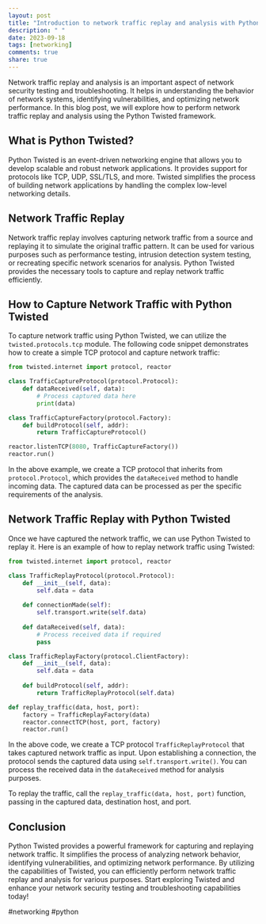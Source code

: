 ```yaml
---
layout: post
title: "Introduction to network traffic replay and analysis with Python Twisted"
description: " "
date: 2023-09-18
tags: [networking]
comments: true
share: true
---
```


Network traffic replay and analysis is an important aspect of network security testing and troubleshooting. It helps in understanding the behavior of network systems, identifying vulnerabilities, and optimizing network performance. In this blog post, we will explore how to perform network traffic replay and analysis using the Python Twisted framework.

## What is Python Twisted?

Python Twisted is an event-driven networking engine that allows you to develop scalable and robust network applications. It provides support for protocols like TCP, UDP, SSL/TLS, and more. Twisted simplifies the process of building network applications by handling the complex low-level networking details.

## Network Traffic Replay

Network traffic replay involves capturing network traffic from a source and replaying it to simulate the original traffic pattern. It can be used for various purposes such as performance testing, intrusion detection system testing, or recreating specific network scenarios for analysis. Python Twisted provides the necessary tools to capture and replay network traffic efficiently.

## How to Capture Network Traffic with Python Twisted

To capture network traffic using Python Twisted, we can utilize the `twisted.protocols.tcp` module. The following code snippet demonstrates how to create a simple TCP protocol and capture network traffic:

```python
from twisted.internet import protocol, reactor

class TrafficCaptureProtocol(protocol.Protocol):
    def dataReceived(self, data):
        # Process captured data here
        print(data)

class TrafficCaptureFactory(protocol.Factory):
    def buildProtocol(self, addr):
        return TrafficCaptureProtocol()

reactor.listenTCP(8080, TrafficCaptureFactory())
reactor.run()
```

In the above example, we create a TCP protocol that inherits from `protocol.Protocol`, which provides the `dataReceived` method to handle incoming data. The captured data can be processed as per the specific requirements of the analysis.

## Network Traffic Replay with Python Twisted

Once we have captured the network traffic, we can use Python Twisted to replay it. Here is an example of how to replay network traffic using Twisted:

```python
from twisted.internet import protocol, reactor

class TrafficReplayProtocol(protocol.Protocol):
    def __init__(self, data):
        self.data = data
    
    def connectionMade(self):
        self.transport.write(self.data)
    
    def dataReceived(self, data):
        # Process received data if required
        pass

class TrafficReplayFactory(protocol.ClientFactory):
    def __init__(self, data):
        self.data = data
    
    def buildProtocol(self, addr):
        return TrafficReplayProtocol(self.data)

def replay_traffic(data, host, port):
    factory = TrafficReplayFactory(data)
    reactor.connectTCP(host, port, factory)
    reactor.run()
```

In the above code, we create a TCP protocol `TrafficReplayProtocol` that takes captured network traffic as input. Upon establishing a connection, the protocol sends the captured data using `self.transport.write()`. You can process the received data in the `dataReceived` method for analysis purposes.

To replay the traffic, call the `replay_traffic(data, host, port)` function, passing in the captured data, destination host, and port.

## Conclusion

Python Twisted provides a powerful framework for capturing and replaying network traffic. It simplifies the process of analyzing network behavior, identifying vulnerabilities, and optimizing network performance. By utilizing the capabilities of Twisted, you can efficiently perform network traffic replay and analysis for various purposes. Start exploring Twisted and enhance your network security testing and troubleshooting capabilities today!

#networking #python